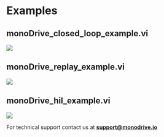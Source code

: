# Examples

## monoDrive_closed_loop_example.vi

<p class="img_container">
<img class="wide_img" src="https://github.com/monoDriveIO/client/raw/master/docs/LV_client/closed_loop_FP.jpg"/>
</p>

## monoDrive_replay_example.vi

<p class="img_container">
<img class="wide_img" src="https://github.com/monoDriveIO/client/raw/master/docs/LV_client/reply_FP.jpg"/>
</p>

## monoDrive_hil_example.vi

<p class="img_container">
<img class="wide_img" src="https://github.com/monoDriveIO/client/raw/master/docs/LV_client/hil_FP.jpg"/>
</p>

For technical support contact us at <b>support@monodrive.io</b>
